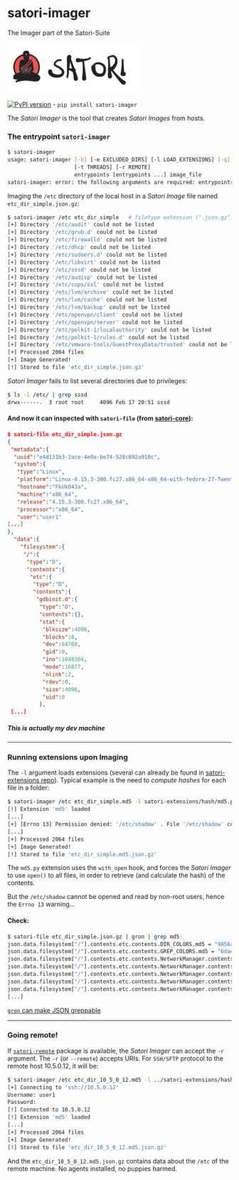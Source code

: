 # satori-imager
The Imager part of the Satori-Suite

![logo2](https://github.com/satori-ng/Logos/blob/master/logos/light/logo2.png)

[![PyPI version](https://badge.fury.io/py/satori-imager.svg)](https://pypi.org/project/satori-imager) - `pip install satori-imager`


The *Satori Imager* is the tool that creates *Satori Images* from hosts.

### The entrypoint `satori-imager`

```sh
$ satori-imager 
usage: satori-imager [-h] [-e EXCLUDED_DIRS] [-l LOAD_EXTENSIONS] [-q]
                     [-t THREADS] [-r REMOTE]
                     entrypoints [entrypoints ...] image_file
satori-imager: error: the following arguments are required: entrypoints, image_file
```

Imaging the `/etc` directory of the local host in a *Satori Image* file named `etc_dir_simple.json.gz`:
```sh
$ satori-imager /etc etc_dir_simple   # filetype extension (".json.gz") extension is appended automatically
[+] Directory '/etc/audit' could not be listed
[+] Directory '/etc/grub.d' could not be listed
[+] Directory '/etc/firewalld' could not be listed
[+] Directory '/etc/dhcp' could not be listed
[+] Directory '/etc/sudoers.d' could not be listed
[+] Directory '/etc/libvirt' could not be listed
[+] Directory '/etc/sssd' could not be listed
[+] Directory '/etc/audisp' could not be listed
[+] Directory '/etc/cups/ssl' could not be listed
[+] Directory '/etc/lvm/archive' could not be listed
[+] Directory '/etc/lvm/cache' could not be listed
[+] Directory '/etc/lvm/backup' could not be listed
[+] Directory '/etc/openvpn/client' could not be listed
[+] Directory '/etc/openvpn/server' could not be listed
[+] Directory '/etc/polkit-1/localauthority' could not be listed
[+] Directory '/etc/polkit-1/rules.d' could not be listed
[+] Directory '/etc/vmware-tools/GuestProxyData/trusted' could not be listed
[+] Processed 2064 files
[+] Image Generated!
[!] Stored to file 'etc_dir_simple.json.gz'
```
*Satori Imager* fails to list several directories due to privileges:
```sh
$ ls -l /etc/ | grep sssd
drwx------.  3 root root     4096 Feb 17 20:51 sssd
```


#### And now it can inspected with `satori-file` (from [satori-core](https://github.com/satori-ng/satori-core)):
```json
$ satori-file etc_dir_simple.json.gz
{
 "metadata":{
  "uuid":"e4d131b3-2ace-4e0a-be74-528c892a910c",
  "system":{
   "type":"Linux",
   "platform":"Linux-4.15.3-300.fc27.x86_64-x86_64-with-fedora-27-Twenty_Seven",
   "hostname":"FkUkO43a",
   "machine":"x86_64",
   "release":"4.15.3-300.fc27.x86_64",
   "processor":"x86_64",
   "user":"user1"
[...]
},
  "data":{
    "filesystem":{
     "/":{
      "type":"D",
      "contents":{
       "etc":{
        "type":"D",
        "contents":{
         "gdbinit.d":{
          "type":"D",
          "contents":{},
          "stat":{
           "blksize":4096,
           "blocks":8,
           "dev":64768,
           "gid":0,
           "ino":1048304,
           "mode":16877,
           "nlink":2,
           "rdev":0,
           "size":4096,
           "uid":0
          },
 [...]
 ```
##### This is actually my dev machine

----

### Running extensions upon Imaging
The `-l` argument loads extensions (several can already be found in [satori-extensions repo](https://github.com/satori-ng/satori-extensions)).
Typical example is the need to *compute hashes* for each file in a folder:
```sh
$ satori-imager /etc etc_dir_simple.md5 -l satori-extensions/hash/md5.py
[!] Extension 'md5' loaded                
[...]
[+] [Errno 13] Permission denied: '/etc/shadow' . File '/etc/shadow' could not be opened.
[...]
[+] Processed 2064 files
[+] Image Generated!
[!] Stored to file 'etc_dir_simple.md5.json.gz'
```
The `md5.py` extension uses the `with_open` hook, and forces the *Satori Imager* to use `open()` to all files, in order to retrieve (and calculate the hash) of the contents.

But the `/etc/shadow` cannot be opened and read by non-root users, hence the `Errno 13` warning...

#### Check:
```sh
$ satori-file etc_dir_simple.json.gz | gron | grep md5
json.data.filesystem["/"].contents.etc.contents.DIR_COLORS.md5 = "9856a682b9e1ac6ecaac082d35f8858c";
json.data.filesystem["/"].contents.etc.contents.GREP_COLORS.md5 = "6dae2e66d0089d8479b14855d4203497";
json.data.filesystem["/"].contents.etc.contents.NetworkManager.contents.VPN.contents["nm-openconnect-service.name"].md5 = "d5077be47811e9be2a6efc7015d36d18";
json.data.filesystem["/"].contents.etc.contents.NetworkManager.contents.VPN.contents["nm-openvpn-service.name"].md5 = "0b93d73970088faff0b455bad04b78fa";
json.data.filesystem["/"].contents.etc.contents.NetworkManager.contents.VPN.contents["nm-pptp-service.name"].md5 = "56856ed0df336411d802ea364f4d8960";
json.data.filesystem["/"].contents.etc.contents.NetworkManager.contents.VPN.contents["nm-ssh-service.name"].md5 = "631a3c73c7e27a5a98b929aa616a0398";
json.data.filesystem["/"].contents.etc.contents.NetworkManager.contents.VPN.contents["nm-vpnc-service.name"].md5 = "d56f8a6ad32c94a1d28503a6950cefc3";
[...]
```
[`gron` can make JSON greppable](https://github.com/tomnomnom/gron) 

----

### Going remote!
If [`satori-remote`](https://github.com/satori-ng/satori-remote) package is available, the *Satori Imager* can accept the `-r` argument.
The `-r` (or `--remote`) accepts URIs. For `SSH/SFTP` protocol to the remote host 10.5.0.12, it will be:

```sh
$ satori-imager /etc etc_dir_10_5_0_12.md5 -l ../satori-extensions/hash/md5.py -r ssh://10.5.0.12
[+] Connecting to 'ssh://10.5.0.12'
Username: user1
Password:
[!] Connected to 10.5.0.12
[!] Extension 'md5' loaded
[...]
[+] Processed 2064 files
[+] Image Generated!
[!] Stored to file 'etc_dir_10_5_0_12.md5.json.gz'
```
And the `etc_dir_10_5_0_12.md5.json.gz` contains data about the `/etc` of the remote machine. No agents installed, no puppies harmed.
